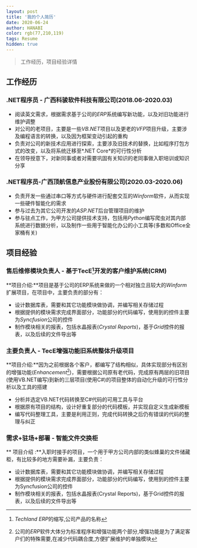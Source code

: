 ```yaml
---
layout: post
title: '我的个人简历'
date: 2020-06-24
author: HANABI
color: rgb(77,210,119)
tags: Resume
hidden: true
---
```

> 工作经历，项目经验详情

## 工作经历

### .NET程序员 - 广西科骏软件科技有限公司(2018.06-2020.03)

- 阅读英文需求，根据需求基于公司的*ERP*系统编写新功能，以及对旧功能进行维护调整
- 对公司的老项目，主要是一些*VB.NET*项目以及更老的*VFP*项目升级，主要涉及编程语言的转换，以及因为框架变动引起的重构
- 负责对公司的新技术应用进行探索，主要涉及旧技术的替换，比如程序打包方式的改变，以及将系统迁移至*.NET Core*的可行性分析
- 在领导授意下，对新同事或者对需要巩固有关知识的老同事做入职培训或知识分享


### .NET程序员-广西顶航信息产业股份有限公司(2020.03-2020.06)

- 负责开发一些通过串口等方式与硬件进行配套交互的*Winform*软件，从而实现一些硬件智能化的需求
- 参与过去为其它公司开发的*ASP.NET*后台管理项目的维护
- 参与驻点工作，为甲方公司提供技术支持，包括用*Python*编写爬虫对其内部系统进行数据分析，以及制作一些用于智能化办公的小工具等(多数和Office全家桶有关)



## 项目经验

### 售后维修模块负责人 - 基于TecE[^1]开发的客户维护系统(CRM)

**项目介绍:**项目是基于公司的ERP系统来做的一个相对独立且较大的*Winform*扩展项目，在项目中，主要负责的部分有：

- 设计数据库表，需要和其它功能模块做协调，并编写相关存储过程
- 根据提供的模块需求完成界面部分，功能部分的代码编写，使用到的控件主要为*Syncfusion*公司的控件
- 制作模块相关的报表，包括水晶报表(*Crystal Reports*)，基于*Grid*控件的报表，以及后续的文件导出等



### 主要负责人 - TecE增强功能旧系统整体升级项目

**项目介绍:**因为之前根据各个客户，都编写了结构相似，具体实现部分有区别的增强功能(*Enhancement*[^2])，需要根据公司原有老代码，完成原有两层的旧项目(使用VB.NET编写)到新的三层项目(使用C#)的项目整体的自动化升级的可行性分析以及工具的搭建

- 分析并选定VB.NET代码转换至C#代码的可用工具与平台
- 根据原有项目的结构，设计好重复部分的代码模板，并实现自定义生成新模板
- 编写代码整理工具，主要是利用正则，完成代码转换之后仍有错误的代码的整理与纠正



### 需求+驻场+部署 - 智能文件交换柜

** 项目介绍 :**入职时接手的项目，一个用于甲方公司内部的类似蜂巢的文件储藏柜，有比较多的地方需要补漏，主要负责：

- 设计数据库表，需要和其它功能模块做协调，并编写相关存储过程
- 根据提供的模块需求完成界面部分，功能部分的代码编写，使用到的控件主要为Syncfusion公司的控件
- 制作模块相关的报表，包括水晶报表(Crystal Reports)，基于Grid控件的报表，以及后续的文件导出等



[^1]:*Techland ERP*的缩写,公司产品的名称
[^2]:公司的*ERP*软件大体分为标准程序和增强功能两个部分,增强功能是为了满足客户们的特殊需要,在减少代码耦合度,方便扩展维护的单独模块